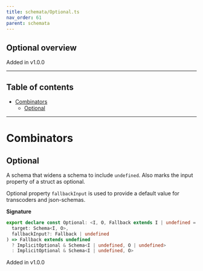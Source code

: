 ```yaml
---
title: schemata/Optional.ts
nav_order: 61
parent: schemata
---
```


## Optional overview

Added in v1.0.0

---

<h2 class="text-delta">Table of contents</h2>

- [Combinators](#combinators)
  - [Optional](#optional)

---

# Combinators

## Optional

A schema that widens a schema to include `undefined`. Also marks the input property of
a struct as optional.

Optional property `fallbackInput` is used to provide a default value for transcoders
and json-schemas.

**Signature**

```ts
export declare const Optional: <I, O, Fallback extends I | undefined = undefined>(
  target: Schema<I, O>,
  fallbackInput?: Fallback | undefined
) => Fallback extends undefined
  ? ImplicitOptional & Schema<I | undefined, O | undefined>
  : ImplicitOptional & Schema<I | undefined, O>
```

Added in v1.0.0
